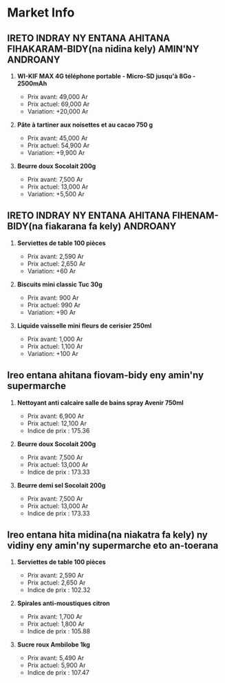 # Market Info

## IRETO INDRAY NY ENTANA AHITANA FIHAKARAM-BIDY(na nidina kely) AMIN'NY ANDROANY

1. **WI-KIF MAX 4G téléphone portable - Micro-SD jusqu'à 8Go - 2500mAh**
   - Prix avant: 49,000 Ar
   - Prix actuel: 69,000 Ar
   - Variation: +20,000 Ar

2. **Pâte à tartiner aux noisettes et au cacao 750 g**
   - Prix avant: 45,000 Ar
   - Prix actuel: 54,900 Ar
   - Variation: +9,900 Ar

3. **Beurre doux Socolait 200g**
   - Prix avant: 7,500 Ar
   - Prix actuel: 13,000 Ar
   - Variation: +5,500 Ar

## IRETO INDRAY NY ENTANA AHITANA FIHENAM-BIDY(na fiakarana fa kely) ANDROANY

1. **Serviettes de table 100 pièces**
   - Prix avant: 2,590 Ar
   - Prix actuel: 2,650 Ar
   - Variation: +60 Ar

2. **Biscuits mini classic Tuc 30g**
   - Prix avant: 900 Ar
   - Prix actuel: 990 Ar
   - Variation: +90 Ar

3. **Liquide vaisselle mini fleurs de cerisier 250ml**
   - Prix avant: 1,000 Ar
   - Prix actuel: 1,100 Ar
   - Variation: +100 Ar

## Ireo entana ahitana fiovam-bidy eny amin'ny supermarche

1. **Nettoyant anti calcaire salle de bains spray Avenir 750ml**
   - Prix avant: 6,900 Ar
   - Prix actuel: 12,100 Ar
   - Indice de prix : 175.36

2. **Beurre doux Socolait 200g**
   - Prix avant: 7,500 Ar
   - Prix actuel: 13,000 Ar
   - Indice de prix : 173.33

3. **Beurre demi sel Socolait 200g**
   - Prix avant: 7,500 Ar
   - Prix actuel: 13,000 Ar
   - Indice de prix : 173.33

## Ireo entana hita midina(na niakatra fa kely) ny vidiny eny amin'ny supermarche eto an-toerana

1. **Serviettes de table 100 pièces**
   - Prix avant: 2,590 Ar
   - Prix actuel: 2,650 Ar
   - Indice de prix : 102.32

2. **Spirales anti-moustiques citron**
   - Prix avant: 1,700 Ar
   - Prix actuel: 1,800 Ar
   - Indice de prix : 105.88

3. **Sucre roux Ambilobe 1kg**
   - Prix avant: 5,490 Ar
   - Prix actuel: 5,900 Ar
   - Indice de prix : 107.47

